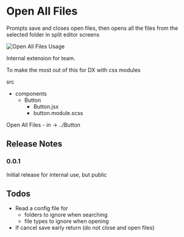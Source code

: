 # Open All Files

Prompts save and closes open files, then opens all the files from the selected folder in split editor screens

![Open All Files Usage](https://vicarious-app.s3.amazonaws.com/openallfiles.gif)

Internal extension for team.

To make the most out of this for DX with css modules

src
 - components
   - Button
     - Button.jsx
     - button.module.scss

Open All Files - in -> ../Button

## Release Notes

### 0.0.1

Initial release for internal use, but public


## Todos
- Read a config file for 
  - folders to ignore when searching
  - file types to ignore when opening
- If cancel save early return (do not close and open files)
